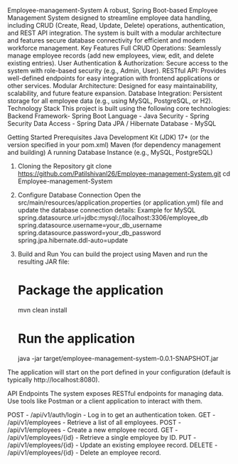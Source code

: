 Employee-management-System
A robust, Spring Boot-based Employee Management System designed to streamline employee data handling, including CRUD (Create, Read, Update, Delete) operations, authentication, and REST API integration. The system is built with a modular architecture and features secure database connectivity for efficient and modern workforce management.
Key Features
Full CRUD Operations: Seamlessly manage employee records (add new employees, view, edit, and delete existing entries).
User Authentication & Authorization: Secure access to the system with role-based security (e.g., Admin, User).
RESTful API: Provides well-defined endpoints for easy integration with frontend applications or other services.
Modular Architecture: Designed for easy maintainability, scalability, and future feature expansion.
Database Integration: Persistent storage for all employee data (e.g., using MySQL, PostgreSQL, or H2).
Technology Stack
This project is built using the following core technologies:
Backend Framework- Spring Boot
Language - Java
Security - Spring Security
Data Access - Spring Data JPA / Hibernate
Database - MySQL

Getting Started
Prerequisites
Java Development Kit (JDK) 17+ (or the version specified in your pom.xml)
Maven (for dependency management and building)
A running Database Instance (e.g., MySQL, PostgreSQL)

1. Cloning the Repository
   git clone https://github.com/Patilshivanl26/Employee-management-System.git
   cd Employee-management-System

2. Configure Database Connection
   Open the src/main/resources/application.properties (or application.yml) file and update the database connection details:
    Example for MySQL
   spring.datasource.url=jdbc:mysql://localhost:3306/employee_db
   spring.datasource.username=your_db_username
   spring.datasource.password=your_db_password
   spring.jpa.hibernate.ddl-auto=update

3. Build and Run
   You can build the project using Maven and run the resulting JAR file:
   # Package the application
     mvn clean install

   # Run the application
     java -jar target/employee-management-system-0.0.1-SNAPSHOT.jar

The application will start on the port defined in your configuration (default is typically http://localhost:8080).

API Endpoints
The system exposes RESTful endpoints for managing data. Use tools like Postman or a client application to interact with them.

POST - /api/v1/auth/login - Log in to get an authentication token.
GET - /api/v1/employees - Retrieve a list of all employees.
POST - /api/v1/employees - Create a new employee record.
GET - /api/v1/employees/{id} - Retrieve a single employee by ID.
PUT - /api/v1/employees/{id} - Update an existing employee record.
DELETE - /api/v1/employees/{id} - Delete an employee record.





